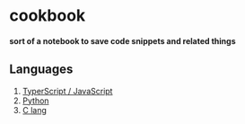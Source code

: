 # cookbook
#### sort of a notebook to save code snippets and related things

## Languages
1. [TyperScript / JavaScript](lang/ts/)
2. [Python](lang/py/)
3. [C lang](lang/c/)
                            